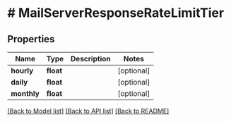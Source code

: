 # # MailServerResponseRateLimitTier

## Properties

Name | Type | Description | Notes
------------ | ------------- | ------------- | -------------
**hourly** | **float** |  | [optional]
**daily** | **float** |  | [optional]
**monthly** | **float** |  | [optional]

[[Back to Model list]](../../README.md#models) [[Back to API list]](../../README.md#endpoints) [[Back to README]](../../README.md)
